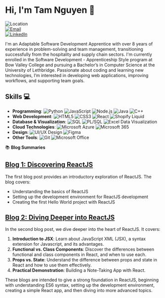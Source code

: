 # Hi, I'm Tam Nguyen 👋

![Location](https://img.shields.io/badge/-Calgary,%20Alberta-blue)  
[![Email](https://img.shields.io/badge/Email-nguyenhoangtam279%40gmail.com-green)](mailto:nguyenhoangtam279@gmail.com)  
[![LinkedIn](https://img.shields.io/badge/LinkedIn-Tam%20Nguyen-blue?logo=linkedin)](https://www.linkedin.com/in/tamnguyen279)

I'm an Adaptable Software Development Apprentice with over 8 years of experience in problem-solving and team management, transitioning successfully from the hospitality and supply chain sectors. I'm currently enrolled in the Software Development - Apprenticeship Style program at Bow Valley College and pursuing a Bachelor’s in Computer Science at the University of Lethbridge. Passionate about coding and learning new technologies, I’m interested in developing web applications, improving workflows, and supporting team goals.

## Skills 💻

- **Programming**: ![Python](https://img.shields.io/badge/-Python-blue?logo=Python) ![JavaScript](https://img.shields.io/badge/-JavaScript-yellow?logo=JavaScript) ![Node.js](https://img.shields.io/badge/-Node.js-green?logo=Node.js) ![Java](https://img.shields.io/badge/-Java-red?logo=Java) ![C++](https://img.shields.io/badge/-C++-lightgrey?logo=C++)  
- **Web Development**: ![HTML5](https://img.shields.io/badge/-HTML5-orange?logo=HTML5) ![CSS3](https://img.shields.io/badge/-CSS3-blue?logo=CSS3) ![React](https://img.shields.io/badge/-React-blue?logo=React) ![Shopify Liquid](https://img.shields.io/badge/-Shopify%20Liquid-darkgreen?logo=Shopify)  
- **Database & Visualization**: ![SQL](https://img.shields.io/badge/-SQL-lightgrey?logo=MySQL) ![PL/SQL](https://img.shields.io/badge/-PL/SQL-yellow?logo=Oracle) ![Excel Data Visualization](https://img.shields.io/badge/-Excel-lightgreen?logo=Microsoft-Excel)  
- **Cloud Technologies**: ![Microsoft Azure](https://img.shields.io/badge/-Microsoft%20Azure-blue?logo=Microsoft-Azure) ![Microsoft 365](https://img.shields.io/badge/-Microsoft%20365-blue?logo=Microsoft)  
- **Design**: ![UI/UX Design](https://img.shields.io/badge/-UI%2FUX%20Design-blue) ![Figma](https://img.shields.io/badge/-Figma-orange?logo=Figma)  
- **Other Tools**: ![Git](https://img.shields.io/badge/-Git-orange?logo=Git) ![Microsoft Office](https://img.shields.io/badge/-Microsoft%20Office-lightgrey?logo=Microsoft)  

📚 **Blog Summaries**  
## [Blog 1: Discovering ReactJS](https://tamdevjourney.blogspot.com/2023/05/blog-post-1-disconvering-reactjs_015955535.html)  
The first blog post provides an introductory exploration of ReactJS. The blog covers:  
- Understanding the basics of ReactJS  
- Setting up the development environment for ReactJS development  
- Creating the first Hello World project with ReactJS  

## [Blog 2: Diving Deeper into ReactJS](https://tamdevjourney.blogspot.com/2023/05/blog-post-2-diving-deeper-into-reactjs.html)  
In the second blog post, we dive deeper into the heart of ReactJS. It covers:  
1. **Introduction to JSX**: Learn about JavaScript XML (JSX), a syntax extension for Javascript, and its advantages.  
2. **Functional vs. Class Components**: Discover the differences between functional and class components in React, and when to use each.  
3. **Props vs. State**: Understand the difference between props and state in React and how to use them effectively.  
4. **Practical Demonstration**: Building a Note-Taking App with React.  

These blogs are intended to give a strong foundation in ReactJS, beginning with understanding ES6 syntax, setting up the development environment, creating a simple React app, and then diving into more advanced topics.
